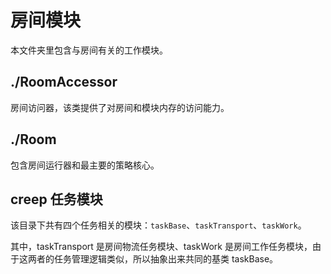 # 房间模块

本文件夹里包含与房间有关的工作模块。

## ./RoomAccessor

房间访问器，该类提供了对房间和模块内存的访问能力。

## ./Room

包含房间运行器和最主要的策略核心。

## creep 任务模块

该目录下共有四个任务相关的模块：`taskBase`、`taskTransport`、`taskWork`。

其中，taskTransport 是房间物流任务模块、taskWork 是房间工作任务模块，由于这两者的任务管理逻辑类似，所以抽象出来共同的基类 taskBase。